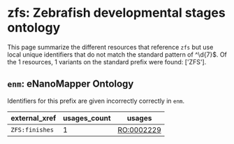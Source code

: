 # zfs: Zebrafish developmental stages ontology

This page summarize the different resources that reference `zfs`
but use local unique identifiers that do not match the standard pattern of
^\d{7}$. Of the 1 resources,
1 variants on the standard prefix were found: ['ZFS'].

## `enm`: eNanoMapper Ontology

Identifiers for this prefix are given incorrectly correctly in `enm`.

| external_xref   |   usages_count | usages                                          |
|-----------------|----------------|-------------------------------------------------|
| `ZFS:finishes`  |              1 | [RO:0002229](https://bioregistry.io/RO:0002229) |

